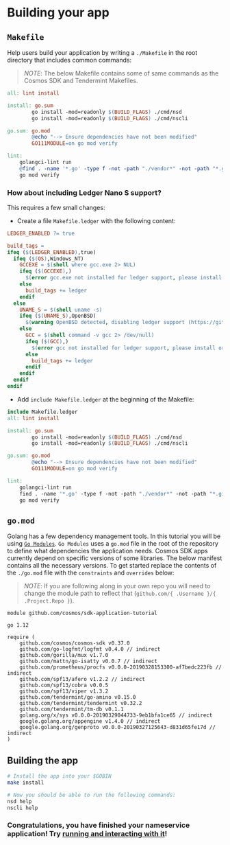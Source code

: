 # Building your app

## `Makefile`

Help users build your application by writing a `./Makefile` in the root directory that includes common commands:

> _*NOTE*_: The below Makefile contains some of same commands as the Cosmos SDK and Tendermint Makefiles.

```makefile
all: lint install

install: go.sum
		go install -mod=readonly $(BUILD_FLAGS) ./cmd/nsd
		go install -mod=readonly $(BUILD_FLAGS) ./cmd/nscli

go.sum: go.mod
		@echo "--> Ensure dependencies have not been modified"
		GO111MODULE=on go mod verify

lint:
	golangci-lint run
	@find . -name '*.go' -type f -not -path "./vendor*" -not -path "*.git*" | xargs gofmt -d -s
	go mod verify
```

### How about including Ledger Nano S support?

This requires a few small changes:

- Create a file `Makefile.ledger` with the following content:

```makefile
LEDGER_ENABLED ?= true

build_tags =
ifeq ($(LEDGER_ENABLED),true)
  ifeq ($(OS),Windows_NT)
    GCCEXE = $(shell where gcc.exe 2> NUL)
    ifeq ($(GCCEXE),)
      $(error gcc.exe not installed for ledger support, please install or set LEDGER_ENABLED=false)
    else
      build_tags += ledger
    endif
  else
    UNAME_S = $(shell uname -s)
    ifeq ($(UNAME_S),OpenBSD)
      $(warning OpenBSD detected, disabling ledger support (https://github.com/cosmos/cosmos-sdk/issues/1988))
    else
      GCC = $(shell command -v gcc 2> /dev/null)
      ifeq ($(GCC),)
        $(error gcc not installed for ledger support, please install or set LEDGER_ENABLED=false)
      else
        build_tags += ledger
      endif
    endif
  endif
endif
```

- Add `include Makefile.ledger` at the beginning of the Makefile:

```makefile
include Makefile.ledger
all: lint install

install: go.sum
		go install -mod=readonly $(BUILD_FLAGS) ./cmd/nsd
		go install -mod=readonly $(BUILD_FLAGS) ./cmd/nscli

go.sum: go.mod
		@echo "--> Ensure dependencies have not been modified"
		GO111MODULE=on go mod verify

lint:
	golangci-lint run
	find . -name '*.go' -type f -not -path "./vendor*" -not -path "*.git*" | xargs gofmt -d -s
	go mod verify

```

## `go.mod`

Golang has a few dependency management tools. In this tutorial you will be using [`Go Modules`](https://github.com/golang/go/wiki/Modules). `Go Modules` uses a `go.mod` file in the root of the repository to define what dependencies the application needs. Cosmos SDK apps currently depend on specific versions of some libraries. The below manifest contains all the necessary versions. To get started replace the contents of the `./go.mod` file with the `constraints` and `overrides` below:

> _*NOTE*_: If you are following along in your own repo you will need to change the module path to reflect that (`github.com/{ .Username }/{ .Project.Repo }`).

```
module github.com/cosmos/sdk-application-tutorial

go 1.12

require (
	github.com/cosmos/cosmos-sdk v0.37.0
	github.com/go-logfmt/logfmt v0.4.0 // indirect
	github.com/gorilla/mux v1.7.0
	github.com/mattn/go-isatty v0.0.7 // indirect
	github.com/prometheus/procfs v0.0.0-20190328153300-af7bedc223fb // indirect
	github.com/spf13/afero v1.2.2 // indirect
	github.com/spf13/cobra v0.0.5
	github.com/spf13/viper v1.3.2
	github.com/tendermint/go-amino v0.15.0
	github.com/tendermint/tendermint v0.32.2
	github.com/tendermint/tm-db v0.1.1
	golang.org/x/sys v0.0.0-20190329044733-9eb1bfa1ce65 // indirect
	google.golang.org/appengine v1.4.0 // indirect
	google.golang.org/genproto v0.0.0-20190327125643-d831d65fe17d // indirect
)
```

## Building the app

```bash
# Install the app into your $GOBIN
make install

# Now you should be able to run the following commands:
nsd help
nscli help
```

### Congratulations, you have finished your nameservice application! Try [running and interacting with it](./build-run.md)!
